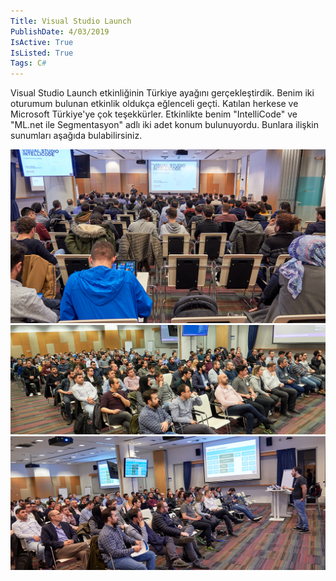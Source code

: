 ```yaml
---
Title: Visual Studio Launch
PublishDate: 4/03/2019
IsActive: True
IsListed: True
Tags: C#
---
```


Visual Studio Launch etkinliğinin Türkiye ayağını gerçekleştirdik. Benim iki oturumum bulunan etkinlik oldukça eğlenceli geçti. Katılan herkese ve Microsoft Türkiye'ye çok teşekkürler. Etkinlikte benim "IntelliCode" ve "ML.net ile Segmentasyon" adlı iki adet konum bulunuyordu. Bunlara ilişkin sunumları aşağıda bulabilirsiniz.


![teknolot](media/20190403_090920.jpg)
![teknolot](media/20190403_092443.jpg)
![teknolot](media/20190403_111829.jpg)

<script async class="speakerdeck-embed" data-id="fbb905c7df394a6ea1f9a35af75b5293" data-ratio="1.6" src="//speakerdeck.com/assets/embed.js"></script>

<script async class="speakerdeck-embed" data-id="b6ac658ab42d46608de4e00d46d98e6d" data-ratio="1.6" src="//speakerdeck.com/assets/embed.js"></script>